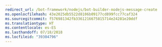 ```yaml
---
redirect_url: /bot-framework/nodejs/bot-builder-nodejs-message-create
ms.openlocfilehash: 43e2025db5522d8106b09177cd899fcc77caf324
ms.sourcegitcommit: f576981342fb3361216675815714e24281e20ddf
ms.translationtype: HT
ms.contentlocale: es-ES
ms.lasthandoff: 07/18/2018
ms.locfileid: "39304796"
---
```

